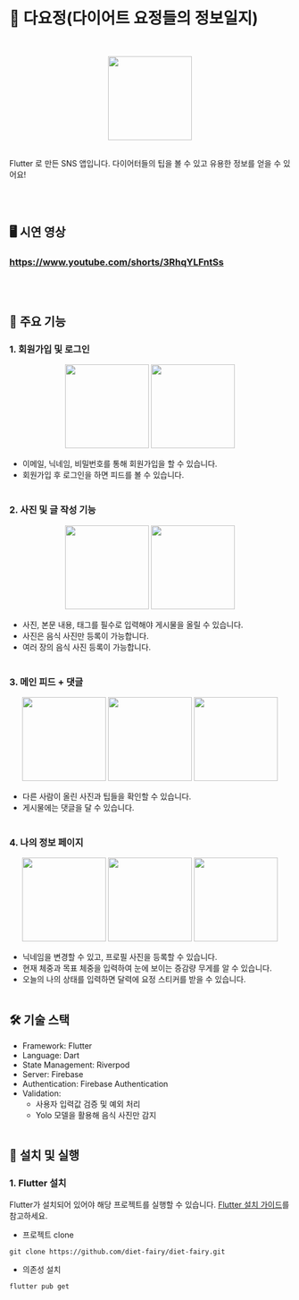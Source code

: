 # 🧚 다요정(다이어트 요정들의 정보일지)
<br/>
<p align='center'>
    <img src='assets/logo/text-logo2.png' width="150" >
</p>
<br/>
Flutter 로 만든 SNS 앱입니다. 다이어터들의 팁을 볼 수 있고 유용한 정보를 얻을 수 있어요!

<br/><br/>
## 🖥 시연 영상
### https://www.youtube.com/shorts/3RhqYLFntSs
<br/><br/>
## 📌 주요 기능
### 1. 회원가입 및 로그인
<p align='center'>
    <img src='assets/sample/1/login-page.png' width="150" >
    <img src='assets/sample/1/join-page.png' width="150" >
</p>

- 이메일, 닉네임, 비밀번호를 통해 회원가입을 할 수 있습니다.
- 회원가입 후 로그인을 하면 피드를 볼 수 있습니다.
<br/><br/>
### 2. 사진 및 글 작성 기능
<p align='center'>
    <img src='assets/sample/2/feed-image-pick.png' width="150" >
    <img src='assets/sample/2/feed-posting.png' width="150" >
</p>

- 사진, 본문 내용, 태그를 필수로 입력해야 게시물을 올릴 수 있습니다.
- 사진은 음식 사진만 등록이 가능합니다.
- 여러 장의 음식 사진 등록이 가능합니다.
<br/><br/>

### 3. 메인 피드 + 댓글
<p align='center'>
    <img src='assets/sample/3/home-page.png' width="150" >
    <img src='assets/sample/3/home-comment.png' width="150" >
    <img src='assets/sample/3/home-page2.png' width="150" >
</p>

- 다른 사람이 올린 사진과 팁들을 확인할 수 있습니다.
- 게시물에는 댓글을 달 수 있습니다.
<br/><br/>

### 4. 나의 정보 페이지
<p align='center'>
    <img src='assets/sample/4/my-page.png' width="150" >
    <img src='assets/sample/4/my-info-modify.png' width="150" >
    <img src='assets/sample/4/self-diet-check.png' width="150" >
</p>

- 닉네임을 변경할 수 있고, 프로필 사진을 등록할 수 있습니다. 
- 현재 체중과 목표 체중을 입력하여 눈에 보이는 증감량 무게를 알 수 있습니다.
- 오늘의 나의 상태를 입력하면 달력에 요정 스티커를 받을 수 있습니다.
<br/><br/>

## 🛠 기술 스택
- Framework: Flutter
- Language: Dart
- State Management: Riverpod
- Server: Firebase
- Authentication: Firebase Authentication
- Validation: 
    - 사용자 입력값 검증 및 예외 처리 
    - Yolo 모델을 활용해 음식 사진만 감지
<br/><br/>

## 👀 설치 및 실행
### 1. Flutter 설치
Flutter가 설치되어 있어야 해당 프로젝트를 실행할 수 있습니다. [Flutter 설치 가이드](https://docs.flutter.dev/get-started/install)를 참고하세요.

- 프로젝트 clone
```
git clone https://github.com/diet-fairy/diet-fairy.git
```
- 의존성 설치
```
flutter pub get
```
